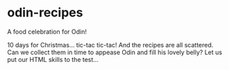 # odin-recipes
A food celebration for Odin!

10 days for Christmas... tic-tac tic-tac! And the recipes are all 
scattered. Can we collect them in time to appease Odin and fill his
lovely belly? Let us put our HTML skills to the test...
